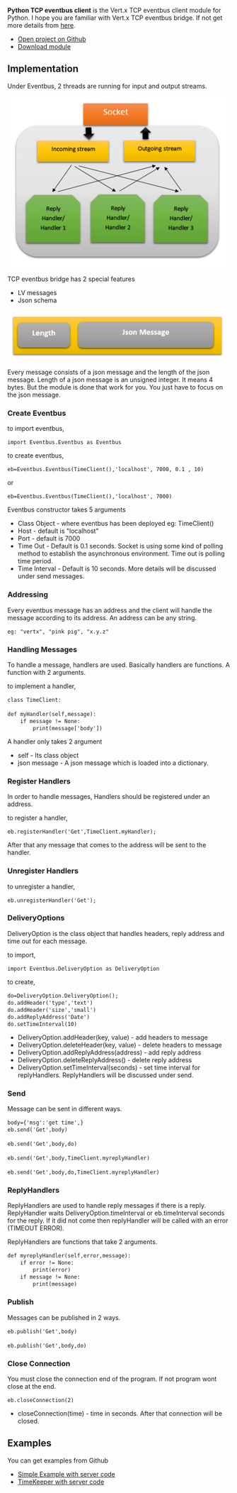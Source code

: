 
**Python TCP eventbus client** is the Vert.x TCP eventbus client module for Python. I hope you are familiar with Vert.x TCP eventbus bridge. If not get more details from [here](http://vertx.io/docs/vertx-tcp-eventbus-bridge/java/ "http://vertx.io/docs/vertx-tcp-eventbus-bridge/java/"). 

- [Open project on Github](https://github.com/jaymine/TCP-eventbus-client-Python)
- [Download module](https://pypi.python.org/pypi/vertx-eventbus/)

## Implementation ##

Under Eventbus, 2 threads are running for input and output streams.

![Complete Design](https://raw.githubusercontent.com/jaymine/TCP-eventbus-client-Python/gh-pages/2.png)

TCP eventbus bridge has 2 special features

- LV messages 
- Json schema

![LV Message](https://raw.githubusercontent.com/jaymine/TCP-eventbus-client-Python/gh-pages/3.png)

Every message consists of a json message and the length of the json message. Length of a json message is an unsigned integer. It means 4 bytes. But the module is done that work for you. You just have to focus on the json message.


### Create Eventbus ###

to import eventbus,


	import Eventbus.Eventbus as Eventbus

to create eventbus,

	eb=Eventbus.Eventbus(TimeClient(),'localhost', 7000, 0.1 , 10)
or 

	eb=Eventbus.Eventbus(TimeClient(),'localhost', 7000)

Eventbus constructor takes 5 arguments

- Class Object - where eventbus has been deployed eg: TimeClient()
- Host - default is "localhost"
- Port - default is 7000
- Time Out - Default is 0.1 seconds. Socket is using some kind of polling method to establish the asynchronous environment. Time out is polling time period.
- Time Interval - Default is 10 seconds. More details will be discussed under send messages. 

### Addressing ###

Every eventbus message has an address and the client will handle the message according to its address. An address can be any string.

	eg: "vertx", "pink pig", "x.y.z"

### Handling Messages ###

To handle a message, handlers are used. Basically handlers are functions. A function with 2 arguments.

to implement a handler,

	class TimeClient:
			
	def myHandler(self,message):
		if message != None:
			print(message['body'])


A handler only takes 2 argument 

- self - Its class object
- json message - A json message which is loaded into a dictionary. 
	

### Register Handlers ###

In order to handle messages, Handlers should be registered under an address.

to register a handler,

	eb.registerHandler('Get',TimeClient.myHandler); 

After that any message that comes to the address will be sent to the handler.

### Unregister Handlers ###

to unregister a handler,

	eb.unregisterHandler('Get'); 

### DeliveryOptions ###

DeliveryOption is the class object that handles headers, reply address and time out for each message. 

to import,

	import Eventbus.DeliveryOption as DeliveryOption

to create,

	do=DeliveryOption.DeliveryOption();
	do.addHeader('type','text')
	do.addHeader('size','small')
	do.addReplyAddress('Date')
	do.setTimeInterval(10) 

- DeliveryOption.addHeader(key, value) - add headers to message
- DeliveryOption.deleteHeader(key, value) - delete headers to message
- DeliveryOption.addReplyAddress(address) - add reply address
- DeliveryOption.deleteReplyAddress() - delete reply address
- DeliveryOption.setTimeInterval(seconds)  - set time interval for replyHandlers.
ReplyHandlers will be discussed under send.

### Send ###

Message can be sent in different ways.

	
	body={'msg':'get time',}
	eb.send('Get',body)
	
	eb.send('Get',body,do)

	eb.send('Get',body,TimeClient.myreplyHandler)

	eb.send('Get',body,do,TimeClient.myreplyHandler)

### ReplyHandlers ###

ReplyHandlers are used to handle reply messages if there is a reply. ReplyHandler waits DeliveryOption.timeInterval or eb.timeInterval seconds for the reply. If it did not come then replyHandler will be called with an error (TIMEOUT ERROR).

ReplyHandlers are functions that take 2 arguments.

	def myreplyHandler(self,error,message):
		if error != None:
			print(error)
		if message != None:
			print(message)

### Publish ###

Messages can be published in 2 ways.

	eb.publish('Get',body)

	eb.publish('Get',body,do)

### Close Connection ###

You must close the connection end of the program. If not program wont close at the end.

	eb.closeConnection(2)

- closeConnection(time) - time in seconds. After that connection will be closed.

## Examples ###

You can get examples from Github

* [Simple Example with server code](https://github.com/jaymine/TCP-eventbus-client-Python/tree/master/pythonClient/example/Simple%20Example "client and server code on github")
* [TimeKeeper with server code](https://github.com/jaymine/TCP-eventbus-client-Python/tree/master/pythonClient/example/Time%20Keeper "client and server code on github")

